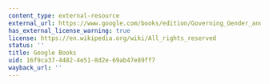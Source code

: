 ```yaml
---
content_type: external-resource
external_url: https://www.google.com/books/edition/Governing_Gender_and_Sexuality_in_Coloni/pG2MDwAAQBAJ?hl=en&gbpv=1
has_external_license_warning: true
license: https://en.wikipedia.org/wiki/All_rights_reserved
status: ''
title: Google Books
uid: 16f9ca37-4482-4e51-8d2e-69ab47e89ff7
wayback_url: ''
---
```


